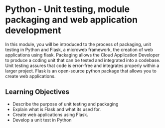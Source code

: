 # Python - Unit testing, module packaging and web application development

In this module, you will be introduced to the process of packaging, unit testing in Python and Flask, a microweb framework, the creation of web applications using flask. Packaging allows the Cloud Application Developer to produce a coding unit that can be tested and integrated into a codebase. Unit testing assures that code is error-free and integrates properly within a larger project. Flask is an open-source python package that allows you to create web applications.

## Learning Objectives

- Describe the purpose of unit testing and packaging
- Explain what is Flask and what its used for.
- Create web applications using Flask.
- Develop a unit test in Python